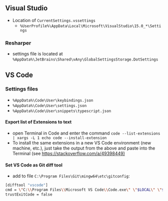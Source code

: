 ## Visual Studio

- Location of `CurrentSettings.vssettings`
  - `%UserProfile%\AppData\Local\Microsoft\VisualStudio\15.0_*\Settings`

### Resharper

- settings file is located at `%AppData%\JetBrains\Shared\vAny\GlobalSettingsStorage.DotSettings`

## VS Code

### Settings files

- `%AppData%\Code\User\keybindings.json`
- `%AppData%\Code\User\settings.json`
- `%AppData%\Code\User\snippets\typescript.json`

#### Export list of Extensions to text

- open Terminal in Code and enter the command `code --list-extensions | xargs -L 1 echo code --install-extension`
- To install the same extensions in a new VS Code environment (new machine, etc.), just take the output from the above and paste into the Terminal (see <https://stackoverflow.com/a/49398449)>

#### Set VS Code as Git diff tool

- add to file `C:\Program Files\Git\mingw64\etc\gitconfig`:

```bash
[difftool "vscode"]
cmd = \"C:\\Program Files\\Microsoft VS Code\\Code.exe\" \"$LOCAL\" \"$REMOTE\" --diff --wait
trustExitCode = false
```
